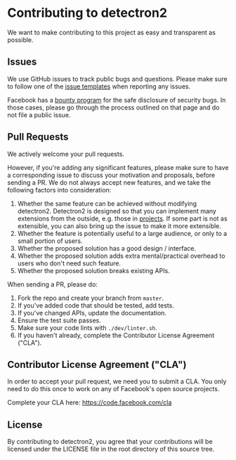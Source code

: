 # Contributing to detectron2
We want to make contributing to this project as easy and transparent as
possible.

## Issues
We use GitHub issues to track public bugs and questions.
Please make sure to follow one of the
[issue templates](https://github.com/facebookresearch/detectron2/issues/new/choose)
when reporting any issues.

Facebook has a [bounty program](https://www.facebook.com/whitehat/) for the safe
disclosure of security bugs. In those cases, please go through the process
outlined on that page and do not file a public issue.

## Pull Requests
We actively welcome your pull requests.

However, if you're adding any significant features, please
make sure to have a corresponding issue to discuss your motivation and proposals,
before sending a PR. We do not always accept new features, and we take the following
factors into consideration:

1. Whether the same feature can be achieved without modifying detectron2.
Detectron2 is designed so that you can implement many extensions from the outside, e.g.
those in [projects](https://github.com/facebookresearch/detectron2/tree/master/projects).
If some part is not as extensible, you can also bring up the issue to make it more extensible.
2. Whether the feature is potentially useful to a large audience, or only to a small portion of users.
3. Whether the proposed solution has a good design / interface.
4. Whether the proposed solution adds extra mental/practical overhead to users who don't
   need such feature.
5. Whether the proposed solution breaks existing APIs.

When sending a PR, please do:

1. Fork the repo and create your branch from `master`.
2. If you've added code that should be tested, add tests.
3. If you've changed APIs, update the documentation.
4. Ensure the test suite passes.
5. Make sure your code lints with `./dev/linter.sh`.
6. If you haven't already, complete the Contributor License Agreement ("CLA").

## Contributor License Agreement ("CLA")
In order to accept your pull request, we need you to submit a CLA. You only need
to do this once to work on any of Facebook's open source projects.

Complete your CLA here: <https://code.facebook.com/cla>

## License
By contributing to detectron2, you agree that your contributions will be licensed
under the LICENSE file in the root directory of this source tree.
